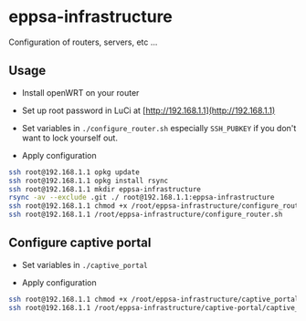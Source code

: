 # eppsa-infrastructure
Configuration of routers, servers, etc ...

## Usage
- Install openWRT on your router

- Set up root password in LuCi at [http://192.168.1.1](http://192.168.1.1)

- Set variables in ```./configure_router.sh``` especially ```SSH_PUBKEY``` if you don't want to lock yourself out.

- Apply configuration

```bash
ssh root@192.168.1.1 opkg update
ssh root@192.168.1.1 opkg install rsync
ssh root@192.168.1.1 mkdir eppsa-infrastructure
rsync -av --exclude .git ./ root@192.168.1.1:eppsa-infrastructure
ssh root@192.168.1.1 chmod +x /root/eppsa-infrastructure/configure_router.sh
ssh root@192.168.1.1 /root/eppsa-infrastructure/configure_router.sh
```

## Configure captive portal
- Set variables in ```./captive_portal```

- Apply configuration

```bash
ssh root@192.168.1.1 chmod +x /root/eppsa-infrastructure/captive_portal/captive_portal.sh
ssh root@192.168.1.1 /root/eppsa-infrastructure/captive-portal/captive_portal.sh
```
